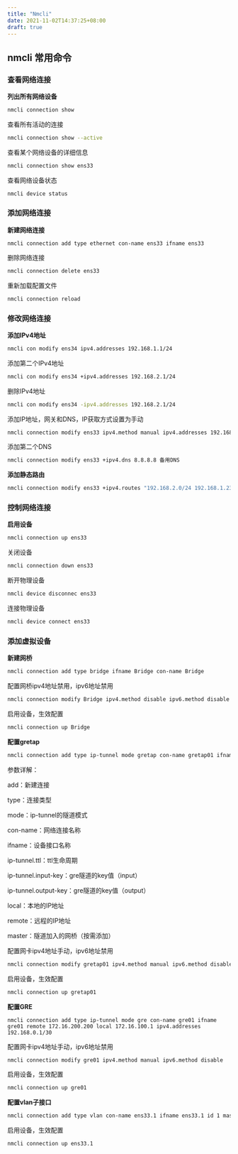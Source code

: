 ```yaml
---
title: "Nmcli"
date: 2021-11-02T14:37:25+08:00
draft: true
---
```




## nmcli 常用命令



### 查看网络连接

**列出所有网络设备**

```bash
nmcli connection show
```

查看所有活动的连接

```bash
nmcli connection show --active
```

查看某个网络设备的详细信息

```bash
nmcli connection show ens33
```

查看网络设备状态

```bash
nmcli device status
```



### 添加网络连接

**新建网络连接**

```
nmcli connection add type ethernet con-name ens33 ifname ens33
```

删除网络连接

```bash
nmcli connection delete ens33
```

重新加载配置文件

```bash
nmcli connection reload
```







### 修改网络连接

**添加IPv4地址**

```bash
nmcli con modify ens34 ipv4.addresses 192.168.1.1/24
```

添加第二个IPv4地址

```bash
nmcli con modify ens34 +ipv4.addresses 192.168.2.1/24
```

删除IPv4地址

```bash
nmcli con modify ens34 -ipv4.addresses 192.168.2.1/24
```

添加IP地址，网关和DNS，IP获取方式设置为手动

```bash
nmcli connection modify ens33 ipv4.method manual ipv4.addresses 192.168.0.1/24 ipv4.gateway 192.168.0.254 ipv4.dns 8.8.8.8
```

添加第二个DNS

```bash
nmcli connection modify ens33 +ipv4.dns 8.8.8.8 备用DNS
```

**添加静态路由**

```bash
nmcli connection modify ens33 +ipv4.routes "192.168.2.0/24 192.168.1.233"
```



### 控制网络连接

**启用设备**

```bash
nmcli connection up ens33
```

关闭设备

```bash
nmcli connection down ens33
```

断开物理设备

```bash
nmcli device disconnec ens33
```

连接物理设备


```bash
nmcli device connect ens33
```





### 添加虚拟设备

**新建网桥**

```bash
nmcli connection add type bridge ifname Bridge con-name Bridge
```

配置网桥ipv4地址禁用，ipv6地址禁用

```bash
nmcli connection modify Bridge ipv4.method disable ipv6.method disable
```

启用设备，生效配置

```bash
nmcli connection up Bridge
```

**配置gretap**

```bash
nmcli connection add type ip-tunnel mode gretap con-name gretap01 ifname gretap01 ip-tunnel.ttl 255 ip-tunnel.input-key 1 ip-tunnel.output-key 1 local 172.16.100.1 remote 172.16.100.100 master br0
```

参数详解：

add：新建连接

type：连接类型

mode：ip-tunnel的隧道模式

con-name：网络连接名称

ifname：设备接口名称

ip-tunnel.ttl：ttl生命周期

ip-tunnel.input-key：gre隧道的key值（input）

ip-tunnel.output-key：gre隧道的key值（output）

local：本地的IP地址

remote：远程的IP地址

master：隧道加入的网桥（按需添加）





配置网卡ipv4地址手动，ipv6地址禁用

```bash
nmcli connection modify gretap01 ipv4.method manual ipv6.method disable
```

启用设备，生效配置

```bash
nmcli connection up gretap01
```



**配置GRE**

```
nmcli connection add type ip-tunnel mode gre con-name gre01 ifname gre01 remote 172.16.200.200 local 172.16.100.1 ipv4.addresses 192.168.0.1/30
```

配置网卡ipv4地址手动，ipv6地址禁用

```bash
nmcli connection modify gre01 ipv4.method manual ipv6.method disable
```

启用设备，生效配置

```bash
nmcli connection up gre01
```



**配置vlan子接口**

```bash
nmcli connection add type vlan con-name ens33.1 ifname ens33.1 id 1 master Bridge dev ens33
```

启用设备，生效配置

```bash
nmcli connection up ens33.1
```





